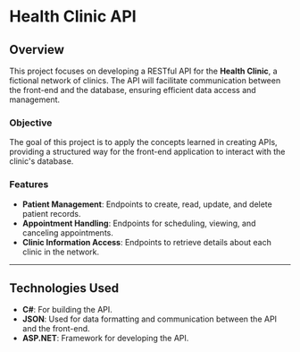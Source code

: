 # Health Clinic API 

## Overview

This project focuses on developing a RESTful API for the **Health Clinic**, a fictional network of clinics. The API will facilitate communication between the front-end and the database, ensuring efficient data access and management.

### Objective

The goal of this project is to apply the concepts learned in creating APIs, providing a structured way for the front-end application to interact with the clinic's database.

### Features

- **Patient Management**: Endpoints to create, read, update, and delete patient records.
- **Appointment Handling**: Endpoints for scheduling, viewing, and canceling appointments.
- **Clinic Information Access**: Endpoints to retrieve details about each clinic in the network.

---

## Technologies Used

- **C#**: For building the API.
- **JSON**: Used for data formatting and communication between the API and the front-end.
- **ASP.NET**: Framework for developing the API.
